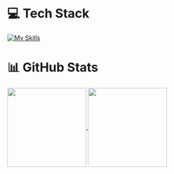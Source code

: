 # 💻 Tech Stack
[![My Skills](https://skillicons.dev/icons?i=python,selenium,django,flask,fastapi,sklearn)](https://skillicons.dev)

# 📊 GitHub Stats

<a href="https://github.com/anuraghazra/github-readme-stats">
  <img height=180 align="center" src="https://github-readme-stats.vercel.app/api?username=bysedd&show_icons=true&theme=dark&hide_border=true&hide_rank=true&include_all_commits=true" />
</a>
<a href="https://github.com/anuraghazra/convoychat">
  <img height=180 align="center" src="https://github-readme-stats.vercel.app/api/top-langs/?username=bysedd&theme=dark&size_weight=0.5&count_weight=0.1&hide_border=true&layout=compact" />
</a>

<!-- footer -->
<!-- [![](https://visitcount.itsvg.in/api?id=bysedd&label=Profile%20Views&color=12&icon=5&pretty=true)](https://visitcount.itsvg.in) -->

<!-- Proudly created with GPRM ( https://gprm.itsvg.in ) -->
